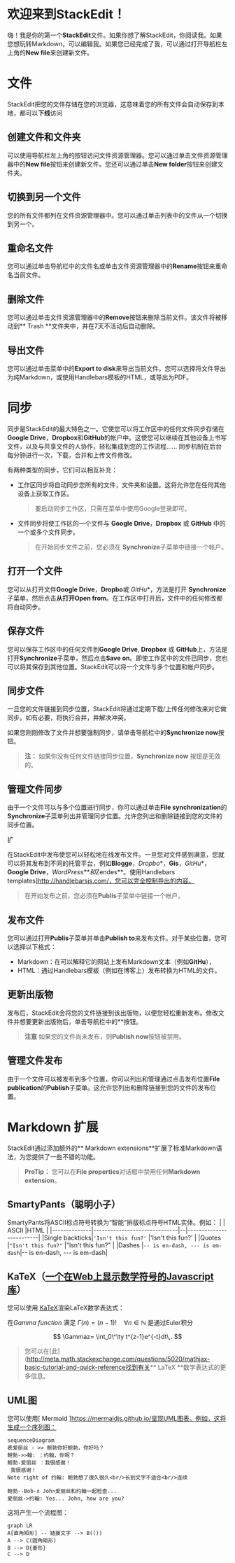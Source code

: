 # 欢迎来到StackEdit！

嗨！我是你的第一个**StackEdit**文件。如果你想了解StackEdit，你阅读我。如果您想玩转Markdown，可以编辑我。如果您已经完成了我，可以通过打开导航栏左上角的**New file**来创建新文件。


# 文件

StackEdit把您的文件存储在您的浏览器，这意味着您的所有文件会自动保存到本地，都可以**下线**访问

## 创建文件和文件夹

可以使用导航栏左上角的按钮访问文件资源管理器。您可以通过单击文件资源管理器中的**New file**按钮来创建新文件。您还可以通过单击**New folder**按钮来创建文件夹。

## 切换到另一个文件

您的所有文件都列在文件资源管理器中。您可以通过单击列表中的文件从一个切换到另一个。

## 重命名文件

您可以通过单击导航栏中的文件名或单击文件资源管理器中的**Rename**按钮来重命名当前文件。

## 删除文件

您可以通过单击文件资源管理器中的**Remove**按钮来删除当前文件。该文件将被移动到** Trash **文件夹中，并在7天不活动后自动删除。

## 导出文件

您可以通过单击菜单中的**Export to disk**来导出当前文件。您可以选择将文件导出为纯Markdown，或使用Handlebars模板的HTML，或导出为PDF。


# 同步

同步是StackEdit的最大特色之一。它使您可以将工作区中的任何文件同步存储在**Google Drive**，**Dropbox**和**GitHub**的帐户中。这使您可以继续在其他设备上书写文件，以及与共享文件的人协作，轻松集成到您的工作流程...... 同步机制在后台每分钟进行一次，下载，合并和上传文件修改。

有两种类型的同步，它们可以相互补充：

- 工作区同步将自动同步您所有的文件，文件夹和设置。这将允许您在任何其他设备上获取工作区。	
	> 要启动同步工作区，只需在菜单中使用Google登录即可。
- 文件同步将使工作区的一个文件与 **Google Drive**，**Dropbox** 或 **GitHub** 中的一个或多个文件同步。	
	> 在开始同步文件之前，您必须在 **Synchronize**子菜单中链接一个帐户。

## 打开一个文件
您可以从打开文件**Google Drive**，**Dropbo**或 *GitHu**，方法是打开 **Synchronize**子菜单，然后点击**从打开Open from**。在工作区中打开后，文件中的任何修改都将自动同步。

## 保存文件

您可以保存工作区中的任何文件到**Google Drive**, **Dropbox** 或 **GitHub**上，方法是打开**Synchronize**子菜单，然后点击**Save on**。即使工作区中的文件已同步，您也可以将其保存到其他位置。StackEdit可以将一个文件与多个位置和帐户同步。

## 同步文件

一旦您的文件链接到同步位置，StackEdit将通过定期下载/上传任何修改来对它做同步。如有必要，将执行合并，并解决冲突。

如果您刚刚修改了文件并想要强制同步，请单击导航栏中的**Synchronize now**按钮。

> **注：** 如果你没有任何文件链接同步位置，**Synchronize now** 按钮是无效的。 

## 管理文件同步

由于一个文件可以与多个位置进行同步，你可以通过单击**File synchronization**的**Synchronize**子菜单列出并管理同步位置。允许您列出和删除链接到您的文件的同步位置。

扩

在StackEdit中发布使您可以轻松地在线发布文件。一旦您对文件感到满意，您就可以将其发布到不同的托管平台，例如**Blogge**，*Dropbo**，**Gis**，*GitHu**，**Google Drive**，*WordPress**和*Zendes**。使用Handlebars templates]http://handlebarsjs.com/，您可以完全控制导出的内容。

> 在开始发布之前，您必须在**Publis**子菜单中链接一个帐户。

## 发布文件

您可以通过打开**Publis**子菜单并单击**Publish to**来发布文件。对于某些位置，您可以选择以下格式：

- Markdown：在可以解释它的网站上发布Markdown文本（例如**GitHu**），
- HTML：通过Handlebars模板（例如在博客上）发布转换为HTML的文件。


## 更新出版物

发布后，StackEdit会将您的文件链接到该出版物，以便您轻松重新发布。修改文件并想要更新出版物后，单击导航栏中的**按钮。

> **注意** 如果您的文件尚未发布，则**Publish now**按钮被禁用。 

## 管理文件发布

由于一个文件可以被发布到多个位置，你可以列出和管理通过点击发布位置**File publication**的**Publish**子菜单。这允许您列出和删除链接到您的文件的发布位置。

# Markdown 扩展

StackEdit通过添加额外的** Markdown extensions**扩展了标准Markdown语法，为您提供了一些不错的功能。

> **ProTip：** 您可以在**File properties**对话框中禁用任何**Markdown extension**。 


## SmartyPants（聪明小子）

SmartyPants将ASCII标点符号转换为“智能”排版标点符号HTML实体。例如：
|          | ASCII                         |HTML                        |
|--------------|------------------------------|--|-------------------------|
|Single backticks|`'Isn't this fun?'`            |'Isn't this fun?'            |
|Quotes          |`"Isn't this fun?"`            |"Isn't this fun?"            |
|Dashes          |`-- is en-dash, --- is em-dash`|-- is en-dash, --- is em-dash|
       
## KaTeX（[一个在Web上显示数学符号的Javascript库](https://zh.wikipedia.org/wiki/KaTeX)）

您可以使用 [KaTeX](https://khan.github.io/KaTeX/)渲染LaTeX数学表达式：

在*Gamma function* 满足 $\Gamma(n) = (n-1)!\quad\forall n\in\mathbb N$ 是通过Euler积分

$$
\Gammaz= \int_0\^\ty t^{z-1}e^{-t}dt\,. $$




> 您可以在[此](http://meta.math.stackexchange.com/questions/5020/mathjax-basic-tutorial-and-quick-reference找到有关** LaTeX **数学表达式的更多信息。


## UML图

您可以使用[ Mermaid ]https://mermaidjs.github.io/呈现UML图表。例如，这将生成一个序列图：

```mermaid
sequenceDiagram
表爱丽丝 - >> 鲍勃你好鲍勃，你好吗？
鲍勃->>翰: ：约翰，你呢？
鲍勃-爱丽丝 ：我很感谢！
 我很感谢！
Note right of 约翰: 鲍勃想了很久很久<br/>长到文字不适合<br/>连续

鲍勃--Bob-x Joh>爱丽丝和约翰一起检查...
爱丽丝->约翰: Yes... John, how are you?
```

这将产生一个流程图：

```mermaid
graph LR
A[直角矩形] -- 链接文字 --> B(())
A --> C(圆角矩形)
B --> D{菱形}
C --> D
```

<!--stackedit_data:
eyJwcm9wZXJ0aWVzIjoiYXV0aG9yOiBSaXN1biBKaWFuZ1xuZG
F0ZTogJzIwMTgtMDgtMTUnXG4iLCJoaXN0b3J5IjpbLTE1ODEw
MDEyNTQsODI1NTQ1MzA1LC01NzI4MjExNjYsLTE5MjQwNTg3Mj
IsOTc4MTg1OTY5LDEyNjM1NDgyMDcsLTE1MTQ1MTA5NTcsMzcw
NjUxNzQ5LDcxMTMwMTM3MiwtMTUyMjI3MjcwMywyNTYxMTU0OT
MsMTgxNzk1NjY3OCwyNDkwMzYwMjMsLTE2ODA1MjU3NTYsLTE1
NTcwMDk3MzEsLTMxMjg4MTY1NywxNTI5MzIzNTYxLDExMTY0MD
M0MjVdfQ==
-->